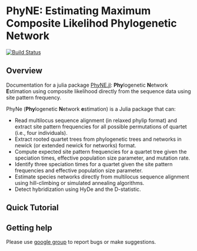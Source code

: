 # PhyNE: Estimating Maximum Composite Likelihod Phylogenetic Network

[![Build Status](https://github.com/sungsik-kong/PhyNE.jl/actions/workflows/ci.yml/badge.svg)](https://github.com/sungsik-kong/PhyNE.jl/actions/workflows/CI.yml?query=branch%3Amain)


## Overview

Documentation for a julia package [PhyNE.jl](https://github.com/sungsik-kong/PhyNE.jl): **Phy**logenetic **N**etwork **E**stimation using composite likelihood directly from the sequence data using site pattern frequency. 

PhyNe (**Phy**logenetic **N**etwork **e**stimation) is a Julia package that can:

- Read multilocus sequence alignment (in relaxed phylip format) and extract site pattern frequencies for all possible permutations of quartet (i.e., four individuals).
- Extract rooted quartet trees from phylogenetic trees and networks in newick (or extended newick for networks) format.
- Compute expected site pattern frequencies for a quartet tree given the speciation times, effective population size parameter, and mutation rate.
- Identify three speciation times for a quartet given the site pattern frequencies and effective population size parameter.
- Estimate species networks directly from multilocus sequence alignment using hill-climbing or simulated annealing algorithms.
- Detect hybridization using HyDe and the D-statistic.

## Quick Tutorial

## Getting help
Please use [google group](https://groups.google.com/g/phyne-users) to report bugs or make suggestions.
